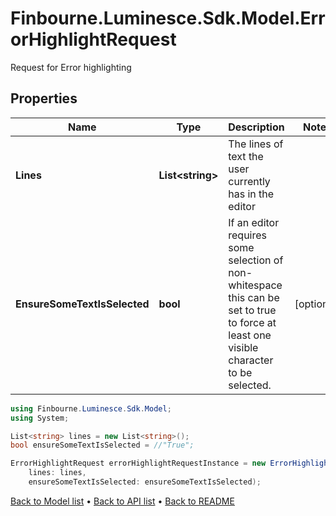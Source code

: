 # Finbourne.Luminesce.Sdk.Model.ErrorHighlightRequest
Request for Error highlighting

## Properties

Name | Type | Description | Notes
------------ | ------------- | ------------- | -------------
**Lines** | **List&lt;string&gt;** | The lines of text the user currently has in the editor | 
**EnsureSomeTextIsSelected** | **bool** | If an editor requires some selection of non-whitespace this can be set to true to force at least one visible character to be selected. | [optional] 

```csharp
using Finbourne.Luminesce.Sdk.Model;
using System;

List<string> lines = new List<string>();
bool ensureSomeTextIsSelected = //"True";

ErrorHighlightRequest errorHighlightRequestInstance = new ErrorHighlightRequest(
    lines: lines,
    ensureSomeTextIsSelected: ensureSomeTextIsSelected);
```

[Back to Model list](../README.md#documentation-for-models) &#8226; [Back to API list](../README.md#documentation-for-api-endpoints) &#8226; [Back to README](../README.md)

